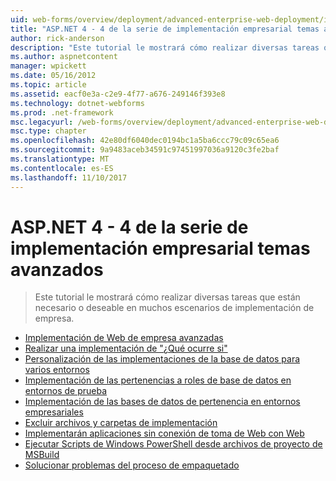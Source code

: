 ```yaml
---
uid: web-forms/overview/deployment/advanced-enterprise-web-deployment/index
title: "ASP.NET 4 - 4 de la serie de implementación empresarial temas avanzados | Documentos de Microsoft"
author: rick-anderson
description: "Este tutorial le mostrará cómo realizar diversas tareas que están necesario o deseable en muchos escenarios de implementación de empresa."
ms.author: aspnetcontent
manager: wpickett
ms.date: 05/16/2012
ms.topic: article
ms.assetid: eacf0e3a-c2e9-4f77-a676-249146f393e8
ms.technology: dotnet-webforms
ms.prod: .net-framework
msc.legacyurl: /web-forms/overview/deployment/advanced-enterprise-web-deployment
msc.type: chapter
ms.openlocfilehash: 42e80df6040dec0194bc1a5ba6ccc79c09c65ea6
ms.sourcegitcommit: 9a9483aceb34591c97451997036a9120c3fe2baf
ms.translationtype: MT
ms.contentlocale: es-ES
ms.lasthandoff: 11/10/2017
---
```

<a name="aspnet-4---enterprise-deployment-series-4-advanced-topics"></a>ASP.NET 4 - 4 de la serie de implementación empresarial temas avanzados
====================
> Este tutorial le mostrará cómo realizar diversas tareas que están necesario o deseable en muchos escenarios de implementación de empresa.


- [Implementación de Web de empresa avanzadas](advanced-enterprise-web-deployment.md)
- [Realizar una implementación de "¿Qué ocurre si"](performing-a-what-if-deployment.md)
- [Personalización de las implementaciones de la base de datos para varios entornos](customizing-database-deployments-for-multiple-environments.md)
- [Implementación de las pertenencias a roles de base de datos en entornos de prueba](deploying-database-role-memberships-to-test-environments.md)
- [Implementación de las bases de datos de pertenencia en entornos empresariales](deploying-membership-databases-to-enterprise-environments.md)
- [Excluir archivos y carpetas de implementación](excluding-files-and-folders-from-deployment.md)
- [Implementarán aplicaciones sin conexión de toma de Web con Web](taking-web-applications-offline-with-web-deploy.md)
- [Ejecutar Scripts de Windows PowerShell desde archivos de proyecto de MSBuild](running-windows-powershell-scripts-from-msbuild-project-files.md)
- [Solucionar problemas del proceso de empaquetado](troubleshooting-the-packaging-process.md)
